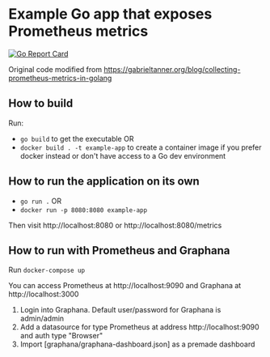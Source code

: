 # Example Go app that exposes Prometheus metrics

[![Go Report Card](https://goreportcard.com/badge/github.com/kostis-codefresh/humanitec-notify-step)](https://goreportcard.com/report/github.com/kostis-codefresh/humanitec-notify-step)


Original code modified from https://gabrieltanner.org/blog/collecting-prometheus-metrics-in-golang


## How to build

Run:

 *  `go build` to get the executable OR
 *  `docker build . -t example-app` to create a container image if you prefer docker instead or don't have access to a Go dev environment

## How to run the application on its own

 * `go run .` OR
 * `docker run -p 8080:8080 example-app`

 Then visit http://localhost:8080 or http://localhost:8080/metrics

 ## How to run with Prometheus and Graphana

 Run `docker-compose up`

 You can access Prometheus at http://localhost:9090 and Graphana at http://localhost:3000

1. Login into Graphana. Default user/password for Graphana is admin/admin
1. Add a datasource for type Prometheus at address http://localhost:9090 and auth type "Browser" 
1. Import [graphana/graphana-dashboard.json] as a premade dashboard